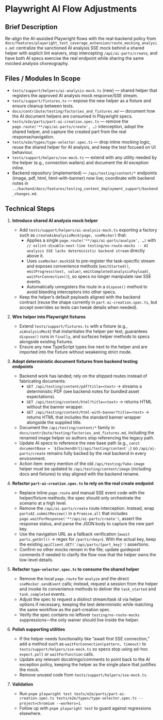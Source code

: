 # Playwright AI Flow Adjustments

## Brief Description
Re-align the AI-assisted Playwright flows with the real-backend policy from `docs/features/playwright_test_coverage_extension/route_mocking_analysis.md`: centralize the sanctioned AI analysis SSE mock behind a shared helper with explicit lint waivers, stop intercepting `/api/ai-parts/create`, and have both AI specs exercise the real endpoint while sharing the same mocked analysis choreography.

## Files / Modules In Scope
- `tests/support/helpers/ai-analysis-mock.ts` (new) — shared helper that registers the approved AI analysis mock response/SSE stream.
- `tests/support/fixtures.ts` — expose the new helper as a fixture and ensure cleanup between tests.
- `docs/contribute/testing/factories_and_fixtures.md` — document how the AI document helpers are consumed in Playwright specs.
- `tests/e2e/parts/part-ai-creation.spec.ts` — remove the `page.route('**/api/ai-parts/create', …)` interception, adopt the shared helper, and capture the created part from the real response/navigation.
- `tests/e2e/types/type-selector.spec.ts` — drop inline mocking logic, reuse the shared helper for AI analysis, and keep the test focused on UI behaviour.
- `tests/support/helpers/sse-mock.ts` — extend with any utility needed by the helper (e.g., connection waiters) and document the AI exception inline.
- Backend repository (implemented) — `/api/testing/content/*` endpoints (image, pdf, html, html-with-banner) now live; coordinate with backend notes in `../backend/docs/features/testing_content_deployment_support/backend_changes.md`.

## Technical Steps
1. **Introduce shared AI analysis mock helper**
   - Add `tests/support/helpers/ai-analysis-mock.ts` exporting a factory such as `createAiAnalysisMock(page, sseMocker)` that:
     - Applies a single `page.route('**/api/ai-parts/analyze', …)` with `// eslint-disable-next-line testing/no-route-mocks -- AI analysis SSE lacks deterministic backend stream` directly above it.
     - Uses `sseMocker.mockSSE` to pre-register the task-specific stream and exposes convenience methods (`emitStarted()`, `emitProgress(text, value)`, `emitCompleted(analysisPayload)`, `waitForConnection()`), so specs no longer manipulate raw SSE events.
     - Automatically unregisters the route in a `dispose()` method to avoid bleeding interceptors into other specs.
   - Keep the helper’s default payloads aligned with the backend contract (reuse the shape currently in `part-ai-creation.spec.ts`, but accept overrides so tests can tweak details when needed).

2. **Wire helper into Playwright fixtures**
   - Extend `tests/support/fixtures.ts` with a fixture (e.g., `aiAnalysisMock`) that instantiates the helper per test, guarantees `dispose()` runs in `finally`, and surfaces helper methods to specs alongside existing fixtures.
   - Ensure any new TypeScript types live next to the helper and are imported into the fixture without weakening strict mode.

3. **Adopt deterministic document fixtures from backend testing endpoints**
   - Backend work has landed; rely on the shipped routes instead of fabricating documents:
     - `GET /api/testing/content/pdf?title=<text>` → streams a deterministic PDF (see backend notes for bundled asset expectations).
     - `GET /api/testing/content/html?title=<text>` → returns HTML without the banner wrapper.
     - `GET /api/testing/content/html-with-banner?title=<text>` → returns HTML that includes the standard banner wrapper alongside the supplied title.
   - Document the `/api/testing/content/*` family in `docs/contribute/testing/factories_and_fixtures.md`, including the renamed image helper so authors stop referencing the legacy path.
   - Update AI specs to reference the new base path (e.g., ``const documentBase = `${backendUrl}/api/testing/content`;``) so `/api/ai-parts/create` remains fully backed by the real backend in every environment.
   - Action item: every mention of the old `/api/testing/fake-image` helper must be updated to `/api/testing/content/image` (including docs and fixtures) to stay aligned with the backend rename.

4. **Refactor `part-ai-creation.spec.ts` to rely on the real create endpoint**
   - Replace inline `page.route` and manual SSE event code with the helper/fixture methods; the spec should only orchestrate the scenario at a high level.
   - Remove the `/api/ai-parts/create` route interception. Instead, wrap `partsAI.submitReview()` in a `Promise.all` that includes `page.waitForResponse('**/api/ai-parts/create')`, assert the response status, and parse the JSON body to capture the new part key.
   - Use the navigation URL as a fallback verification (`await parts.getUrl()` → regex for `/parts/<key>`). With the actual key, keep the existing `apiClient.GET('/api/parts/{part_key}')` assertions.
   - Confirm no other mocks remain in the file; update guidepost comments if needed to clarify the flow now that the helper owns the low-level details.

5. **Refactor `type-selector.spec.ts` to consume the shared helper**
   - Remove the local `page.route` for `analyze` and the direct `sseMocker.sendEvent` calls; instead, request a session from the helper and invoke its convenience methods to deliver the `task_started` and `task_completed` events.
   - Adjust the spec to request a distinct stream/task id via helper options if necessary, keeping the test deterministic while matching the same workflow as the part-creation spec.
   - Verify the spec contains no leftover `testing/no-route-mocks` suppressions—the only waiver should live inside the helper.

6. **Polish supporting utilities**
   - If the helper needs functionality like “await first SSE connection,” add a method such as `waitForConnection(pattern, timeout)` to `tests/support/helpers/sse-mock.ts` so specs stop using ad-hoc `expect.poll` or `waitForFunction` calls.
   - Update any relevant docstrings/comments to point back to the AI exception policy, keeping the helper as the single place that justifies the mock.
   - Remove unused code from `tests/support/helpers/sse-mock.ts`.

7. **Validation**
   - Run `pnpm playwright test tests/e2e/parts/part-ai-creation.spec.ts tests/e2e/types/type-selector.spec.ts --project=chromium --workers=1`.
   - Follow up with `pnpm playwright test` to guard against regressions elsewhere.
